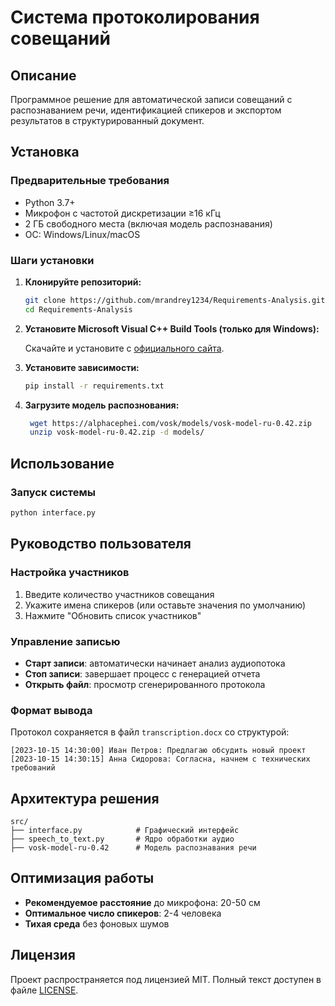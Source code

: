 # Система протоколирования совещаний

## Описание

Программное решение для автоматической записи совещаний с распознаванием речи, идентификацией спикеров и экспортом результатов в структурированный документ.

## Установка

### Предварительные требования

- Python 3.7+
- Микрофон с частотой дискретизации ≥16 кГц
- 2 ГБ свободного места (включая модель распознавания)
- ОС: Windows/Linux/macOS

### Шаги установки

1. **Клонируйте репозиторий:**

   ```bash
   git clone https://github.com/mrandrey1234/Requirements-Analysis.git
   cd Requirements-Analysis
   ```
2. **Установите Microsoft Visual C++ Build Tools (только для Windows):**
   
   Скачайте и установите с [официального сайта](https://visualstudio.microsoft.com/visual-cpp-build-tools/).
   
3. **Установите зависимости:**

    ```bash
    pip install -r requirements.txt
    ```
   
4. **Загрузите модель распознования:**
 
    ```bash
     wget https://alphacephei.com/vosk/models/vosk-model-ru-0.42.zip
     unzip vosk-model-ru-0.42.zip -d models/
     ```
   
## Использование

### Запуск системы
  ```bash
  python interface.py
  ```

## Руководство пользователя

### Настройка участников
1. Введите количество участников совещания
2. Укажите имена спикеров (или оставьте значения по умолчанию)
3. Нажмите "Обновить список участников"

### Управление записью
- **Старт записи**: автоматически начинает анализ аудиопотока
- **Стоп записи**: завершает процесс с генерацией отчета
- **Открыть файл**: просмотр сгенерированного протокола

### Формат вывода
Протокол сохраняется в файл `transcription.docx` со структурой:
```
[2023-10-15 14:30:00] Иван Петров: Предлагаю обсудить новый проект
[2023-10-15 14:30:15] Анна Сидорова: Согласна, начнем с технических требований
```

## Архитектура решения
```
src/
├── interface.py            # Графический интерфейс
├── speech_to_text.py       # Ядро обработки аудио
├── vosk-model-ru-0.42      # Модель распознавания речи
```

## Оптимизация работы
- **Рекомендуемое расстояние** до микрофона: 20-50 см
- **Оптимальное число спикеров**: 2-4 человека
- **Тихая среда** без фоновых шумов

## Лицензия
Проект распространяется под лицензией MIT. Полный текст доступен в файле [LICENSE](LICENSE).
